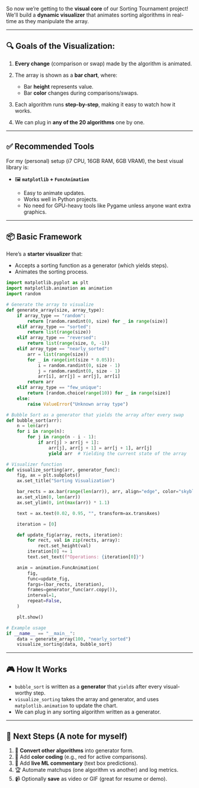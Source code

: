 So now we’re getting to the **visual core** of our Sorting Tournament project! We'll build a **dynamic visualizer** that animates sorting algorithms in real-time as they manipulate the array.

---

## 🔍 Goals of the Visualization:

1. **Every change** (comparison or swap) made by the algorithm is animated.
2. The array is shown as a **bar chart**, where:

   * Bar **height** represents value.
   * Bar **color** changes during comparisons/swaps.
3. Each algorithm runs **step-by-step**, making it easy to watch how it works.
4. We can plug in **any of the 20 algorithms** one by one.

---

## ✅ Recommended Tools

For my (personal) setup (i7 CPU, 16GB RAM, 6GB VRAM), the best visual library is:

* 🖼️ **`matplotlib` + `FuncAnimation`**

  * Easy to animate updates.
  * Works well in Python projects.
  * No need for GPU-heavy tools like Pygame unless anyone want extra graphics.

---

## 📦 Basic Framework

Here’s a **starter visualizer** that:

* Accepts a sorting function as a generator (which yields steps).
* Animates the sorting process.

```python
import matplotlib.pyplot as plt
import matplotlib.animation as animation
import random

# Generate the array to visualize
def generate_array(size, array_type):
    if array_type == "random":
        return [random.randint(0, size) for _ in range(size)]
    elif array_type == "sorted":
        return list(range(size))
    elif array_type == "reversed":
        return list(range(size, 0, -1))
    elif array_type == "nearly_sorted":
        arr = list(range(size))
        for _ in range(int(size * 0.05)):
            i = random.randint(0, size - 1)
            j = random.randint(0, size - 1)
            arr[i], arr[j] = arr[j], arr[i]
        return arr
    elif array_type == "few_unique":
        return [random.choice(range(10)) for _ in range(size)]
    else:
        raise ValueError("Unknown array type")

# Bubble Sort as a generator that yields the array after every swap
def bubble_sort(arr):
    n = len(arr)
    for i in range(n):
        for j in range(n - i - 1):
            if arr[j] > arr[j + 1]:
                arr[j], arr[j + 1] = arr[j + 1], arr[j]
                yield arr  # Yielding the current state of the array

# Visualizer function
def visualize_sorting(arr, generator_func):
    fig, ax = plt.subplots()
    ax.set_title("Sorting Visualization")

    bar_rects = ax.bar(range(len(arr)), arr, align="edge", color="skyblue")
    ax.set_xlim(0, len(arr))
    ax.set_ylim(0, int(max(arr)) * 1.1)

    text = ax.text(0.02, 0.95, "", transform=ax.transAxes)

    iteration = [0]

    def update_fig(array, rects, iteration):
        for rect, val in zip(rects, array):
            rect.set_height(val)
        iteration[0] += 1
        text.set_text(f"Operations: {iteration[0]}")

    anim = animation.FuncAnimation(
        fig,
        func=update_fig,
        fargs=(bar_rects, iteration),
        frames=generator_func(arr.copy()),
        interval=1,
        repeat=False,
    )

    plt.show()

# Example usage
if __name__ == "__main__":
    data = generate_array(100, "nearly_sorted")
    visualize_sorting(data, bubble_sort)
```

---

## 🎮 How It Works

* `bubble_sort` is written as a **generator** that `yield`s after every visual-worthy step.
* `visualize_sorting` takes the array and generator, and uses `matplotlib.animation` to update the chart.
* We can plug in any sorting algorithm written as a generator.

---

## 🧩 Next Steps (A note for myself)

1. 🔁 **Convert other algorithms** into generator form.
2. 🎨 Add **color coding** (e.g., red for active comparisons).
3. 🎤 Add **live ML commentary** (text box predictions).
4. 🏆 Automate matchups (one algorithm vs another) and log metrics.
5. 📹 Optionally **save** as video or GIF (great for resume or demo).


